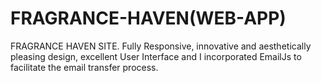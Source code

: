 # FRAGRANCE-HAVEN(WEB-APP)
FRAGRANCE HAVEN SITE. Fully Responsive, innovative and aesthetically pleasing design, excellent User Interface and I incorporated EmailJs to facilitate the email transfer process.
